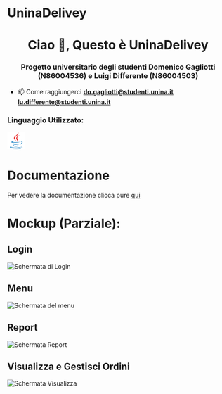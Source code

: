 # UninaDelivey
<h1 align="center">Ciao 👋, Questo è UninaDelivey</h1>
<h3 align="center">Progetto universitario degli studenti Domenico Gagliotti (N86004536) e Luigi Differente (N86004503)</h3>

- 📫 Come raggiungerci **do.gagliotti@studenti.unina.it** **lu.differente@studenti.unina.it**

<h3 align="left">Linguaggio Utilizzato:  <p align="left"> <a href="https://www.java.com" target="_blank" rel="noreferrer"> <img src="https://raw.githubusercontent.com/devicons/devicon/master/icons/java/java-original.svg" alt="java" width="40" height="40"/> </a> </p> </h3>

<h1>Documentazione</h1>
<p>Per vedere la documentazione clicca pure <a href="https://domenicogagliotti.altervista.org/ProgettoOOBD/OO/Documentazione_ObjectOrientation_OOBD2324_06.pdf">qui</a></p>

<h1>Mockup (Parziale):</h1>
<h2>Login</h2>
<img src="https://domenicogagliotti.altervista.org/ProgettoOOBD/OO/login.png" alt="Schermata di Login">
<h2>Menu</h2>
<img src="https://domenicogagliotti.altervista.org/ProgettoOOBD/OO/menu.png" alt="Schermata del menu">
<h2>Report</h2>
<img src="https://domenicogagliotti.altervista.org/ProgettoOOBD/OO/report.png" alt="Schermata Report">
<h2>Visualizza e Gestisci Ordini</h2>
<img src="https://domenicogagliotti.altervista.org/ProgettoOOBD/OO/visualizza.png" alt="Schermata Visualizza">



